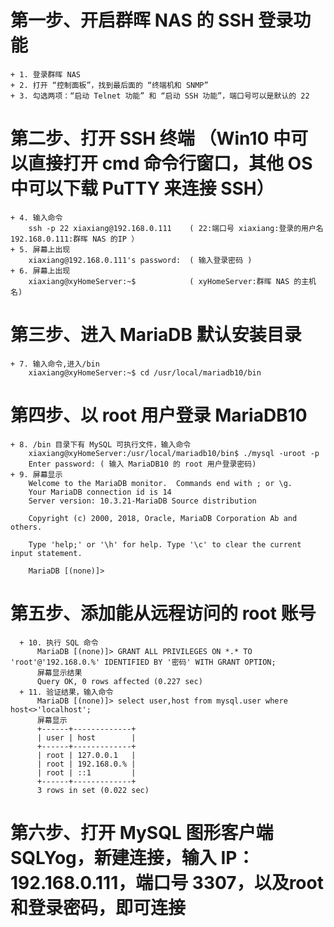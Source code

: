 
# 第一步、开启群晖 NAS 的 SSH 登录功能
    + 1. 登录群晖 NAS
    + 2. 打开 “控制面板”，找到最后面的 “终端机和 SNMP”
    + 3. 勾选两项：“启动 Telnet 功能” 和 “启动 SSH 功能”，端口号可以是默认的 22

# 第二步、打开 SSH 终端 （Win10 中可以直接打开 cmd 命令行窗口，其他 OS 中可以下载 PuTTY 来连接 SSH）
    + 4. 输入命令
        ssh -p 22 xiaxiang@192.168.0.111    ( 22:端口号 xiaxiang:登录的用户名 192.168.0.111:群晖 NAS 的IP ）
    + 5. 屏幕上出现
        xiaxiang@192.168.0.111's password:  ( 输入登录密码 )
    + 6. 屏幕上出现
        xiaxiang@xyHomeServer:~$            ( xyHomeServer:群晖 NAS 的主机名) 

# 第三步、进入 MariaDB 默认安装目录
    + 7. 输入命令,进入/bin
        xiaxiang@xyHomeServer:~$ cd /usr/local/mariadb10/bin

# 第四步、以 root 用户登录 MariaDB10
    + 8. /bin 目录下有 MySQL 可执行文件，输入命令
        xiaxiang@xyHomeServer:/usr/local/mariadb10/bin$ ./mysql -uroot -p
        Enter password: ( 输入 MariaDB10 的 root 用户登录密码)
    + 9. 屏幕显示
        Welcome to the MariaDB monitor.  Commands end with ; or \g.
        Your MariaDB connection id is 14
        Server version: 10.3.21-MariaDB Source distribution

        Copyright (c) 2000, 2018, Oracle, MariaDB Corporation Ab and others.

        Type 'help;' or '\h' for help. Type '\c' to clear the current input statement.

        MariaDB [(none)]>
        
 # 第五步、添加能从远程访问的 root 账号
      + 10. 执行 SQL 命令
          MariaDB [(none)]> GRANT ALL PRIVILEGES ON *.* TO 'root'@'192.168.0.%' IDENTIFIED BY '密码' WITH GRANT OPTION;
          屏幕显示结果
          Query OK, 0 rows affected (0.227 sec)
      + 11. 验证结果，输入命令
          MariaDB [(none)]> select user,host from mysql.user where host<>'localhost';
          屏幕显示
          +------+-------------+
          | user | host        |
          +------+-------------+
          | root | 127.0.0.1   |
          | root | 192.168.0.% |
          | root | ::1         |
          +------+-------------+
          3 rows in set (0.022 sec)
          
  # 第六步、打开 MySQL 图形客户端 SQLYog，新建连接，输入 IP：192.168.0.111，端口号 3307，以及root和登录密码，即可连接
  
  
  
          
          
    
